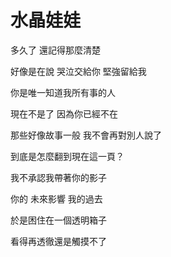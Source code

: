# 水晶娃娃

多久了 還記得那麼清楚

好像是在說 哭泣交給你 堅強留給我

你是唯一知道我所有事的人

現在不是了 因為你已經不在

那些好像故事一般 我不會再對別人說了

到底是怎麼翻到現在這一頁？



我不承認我帶著你的影子

你的 未來影響 我的過去

於是困住在一個透明箱子

看得再透徹還是觸摸不了




